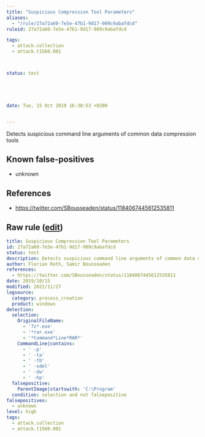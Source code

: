 ```yaml
---
title: "Suspicious Compression Tool Parameters"
aliases:
  - "/rule/27a72a60-7e5e-47b1-9d17-909c9abafdcd"
ruleid: 27a72a60-7e5e-47b1-9d17-909c9abafdcd

tags:
  - attack.collection
  - attack.t1560.001



status: test





date: Tue, 15 Oct 2019 16:38:53 +0200


---
```


Detects suspicious command line arguments of common data compression tools

<!--more-->


## Known false-positives

* unknown



## References

* https://twitter.com/SBousseaden/status/1184067445612535811


## Raw rule ([edit](https://github.com/SigmaHQ/sigma/edit/master/rules/windows/process_creation/proc_creation_win_susp_compression_params.yml))
```yaml
title: Suspicious Compression Tool Parameters
id: 27a72a60-7e5e-47b1-9d17-909c9abafdcd
status: test
description: Detects suspicious command line arguments of common data compression tools
author: Florian Roth, Samir Bousseaden
references:
  - https://twitter.com/SBousseaden/status/1184067445612535811
date: 2019/10/15
modified: 2021/11/27
logsource:
  category: process_creation
  product: windows
detection:
  selection:
    OriginalFileName:
      - '7z*.exe'
      - '*rar.exe'
      - '*Command*Line*RAR*'
    CommandLine|contains:
      - ' -p'
      - ' -ta'
      - ' -tb'
      - ' -sdel'
      - ' -dw'
      - ' -hp'
  falsepositive:
    ParentImage|startswith: 'C:\Program'
  condition: selection and not falsepositive
falsepositives:
  - unknown
level: high
tags:
  - attack.collection
  - attack.t1560.001

```
